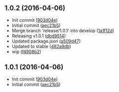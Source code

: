 <a name="1.0.2"></a>
## 1.0.2 (2016-04-06)


* Init commit
 ([903d04e](https://github.com/ralphcrisostomo/gulp-aws-lambda/commit/903d04e))
* Initial commit
 ([aec21b5](https://github.com/ralphcrisostomo/gulp-aws-lambda/commit/aec21b5))
* Merge branch 'release/1.0.1' into develop
 ([1a1f12d](https://github.com/ralphcrisostomo/gulp-aws-lambda/commit/1a1f12d))
* Releasing v1.0.1
 ([dbd9514](https://github.com/ralphcrisostomo/gulp-aws-lambda/commit/dbd9514))
* Updated package.json
 ([a509d47](https://github.com/ralphcrisostomo/gulp-aws-lambda/commit/a509d47))
* Updated to stable
 ([482a9db](https://github.com/ralphcrisostomo/gulp-aws-lambda/commit/482a9db))
* wip
 ([f4908b2](https://github.com/ralphcrisostomo/gulp-aws-lambda/commit/f4908b2))



<a name="1.0.1"></a>
## 1.0.1 (2016-04-06)


* Init commit
 ([903d04e](https://github.com/ralphcrisostomo/gulp-starter-kit/commit/903d04e))
* Initial commit
 ([aec21b5](https://github.com/ralphcrisostomo/gulp-starter-kit/commit/aec21b5))




